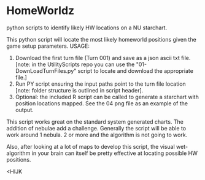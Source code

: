 # HomeWorldz
python scripts to identify likely HW locations on a NU starchart.

This python script will locate the most likely homeworld positions given the game setup parameters. 
USAGE:
1. Download the first turn file (Turn 001) and save as a json ascii txt file. [note: in the UtilityScripts repo you can use the "01-DownLoadTurnFiles.py" script to locate and download the appropriate file.]
2. Run PY script ensuring the input paths point to the turn file location [note: folder structure is outlined in script header].
3. Optional: the included R script can be called to generate a starchart with position locations mapped. See the 04 png file as an example of the output.

This script works great on the standard system generated charts. The addition of nebulae add a challenge. Generally the script will be able to work around 1 nebula. 2 or more and the algorithm is not going to work.

Also, after looking at a lot of maps to develop this script, the visual wet-algorithm in your brain can itself be pretty effective at locating possible HW positions. 

<HIJK
